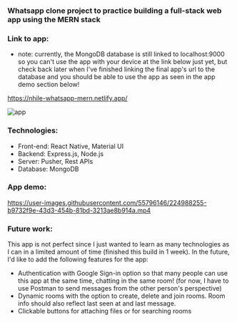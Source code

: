 ### Whatsapp clone project to practice building a full-stack web app using the MERN stack

### Link to app: 
* note: currently, the MongoDB database is still linked to localhost:9000 so you can't use the app with your device at the link below just yet, but check back later when I've finished linking the final app's url to the database and you should be able to use the app as seen in the app demo section below!

https://nhile-whatsapp-mern.netlify.app/

![app](https://user-images.githubusercontent.com/55796146/224989694-d7542ca3-06b3-4641-84b8-558ba14eb6d1.PNG)


### Technologies: 
* Front-end: React Native, Material UI 
* Backend: Express.js, Node.js
* Server: Pusher, Rest APIs 
* Database: MongoDB

### App demo: 

https://user-images.githubusercontent.com/55796146/224988255-b9732f9e-43d3-454b-81bd-3213ae8b914a.mp4

### Future work: 

This app is not perfect since I just wanted to learn as many technologies as I can in a limited amount of time (finished this build in 1 week). In the future, I'd like to add the following features for the app: 

* Authentication with Google Sign-in option so that many people can use this app at the same time, chatting in the same room! (for now, I have to use Postman to send messages from the other person's perspective)
* Dynamic rooms with the option to create, delete and join rooms. Room info should also reflect last seen at and last message.
* Clickable buttons for attaching files or for searching rooms
